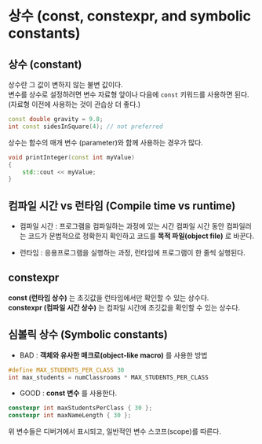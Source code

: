 # 상수 (const, constexpr, and symbolic constants)

## 상수 (constant)

상수란 그 값이 변하지 않는 불변 값이다. <br>
변수를 상수로 설정하려면 변수 자료형 앞이나 다음에 `const` 키워드를 사용하면 된다. (자료형 이전에 사용하는 것이 관습상 더 좋다.)

```cpp
const double gravity = 9.8;
int const sidesInSquare(4); // not preferred
```

상수는 함수의 매개 변수 (parameter)와 함께 사용하는 경우가 많다.

```cpp
void printInteger(const int myValue)
{
    std::cout << myValue;
}
```

## 컴파일 시간 vs 런타임 (Compile time vs runtime)

 - 컴파일 시간 : 프로그램을 컴파일하는 과정에 있는 시간
    컴파일 시간 동안 컴파일러는 코드가 문법적으로 정확한지 확인하고 코드를 **목적 파일(object file)** 로 바꾼다.

 - 런타임 : 응용프로그램을 실행하는 과정, 런타임에 프로그램이 한 줄씩 실행된다.

## constexpr

**const (런타임 상수)** 는 초깃값을 런타임에서만 확인할 수 있는 상수다.<br>
**constexpr (컴파일 시간 상수)** 는 컴파일 시간에 초깃값을 확인할 수 있는 상수다.

## 심볼릭 상수 (Symbolic constants)
 - BAD : **객체와 유사한 매크로(object-like macro)** 를 사용한 방법

```cpp
#define MAX_STUDENTS_PER_CLASS 30
int max_students = numClassrooms * MAX_STUDENTS_PER_CLASS
```

 - GOOD : **const 변수** 를 사용한다.

```cpp
constexpr int maxStudentsPerClass { 30 };
constexpr int maxNameLength { 30 };
```

위 변수들은 디버거에서 표시되고, 일반적인 변수 스코프(scope)를 따른다.